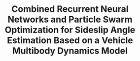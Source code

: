 ---
title: "Combined Recurrent Neural Networks and Particle Swarm Optimization for Sideslip Angle Estimation Based on a Vehicle     Multibody Dynamics Model"
collection: publications
permalink: /publication/2023-MSD1
#date: 
venue: 'Multibody System Dynamics'
#paperurl: '/files/pdf/research/MSD1.pdf'
#link: 
citation: "Yu Sun, Yongjun Pan*, Ibna Kawsar, Gengxiang Wang, Liang Hou.<br><i>Multibody System Dynamics</i><br><b>Under review</b>"
---